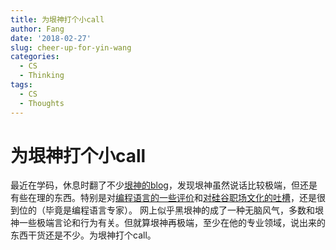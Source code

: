 ```yaml
---
title: 为垠神打个小call
author: Fang
date: '2018-02-27'
slug: cheer-up-for-yin-wang
categories:
  - CS
  - Thinking
tags:
  - CS
  - Thoughts
---
```


# 为垠神打个小call

最近在学码，休息时翻了不少[垠神的blog](http://www.yinwang.org/)，发现垠神虽然说话比较极端，但还是有些在理的东西。特别是对[编程语言的一些评价](http://www.yinwang.org/blog-cn/2016/01/18/java)和[对硅谷职场文化的吐槽](http://www.yinwang.org/blog-cn/2018/02/24/chinese-fame)，还是很到位的（毕竟是编程语言专家）。
网上似乎黑垠神的成了一种无脑风气，多数和垠神一些极端言论和行为有关。但就算垠神再极端，至少在他的专业领域，说出来的东西干货还是不少。为垠神打个call。